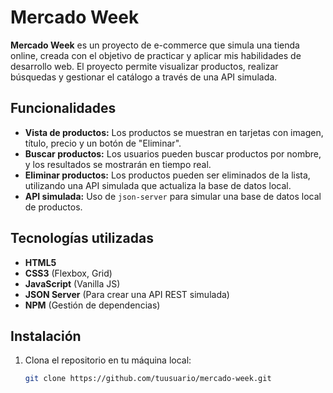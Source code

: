 # Mercado Week

**Mercado Week** es un proyecto de e-commerce que simula una tienda online, creada con el objetivo de practicar y aplicar mis habilidades de desarrollo web. El proyecto permite visualizar productos, realizar búsquedas y gestionar el catálogo a través de una API simulada.

## Funcionalidades

- **Vista de productos:** Los productos se muestran en tarjetas con imagen, título, precio y un botón de "Eliminar".
- **Buscar productos:** Los usuarios pueden buscar productos por nombre, y los resultados se mostrarán en tiempo real.
- **Eliminar productos:** Los productos pueden ser eliminados de la lista, utilizando una API simulada que actualiza la base de datos local.
- **API simulada:** Uso de `json-server` para simular una base de datos local de productos.

## Tecnologías utilizadas

- **HTML5**
- **CSS3** (Flexbox, Grid)
- **JavaScript** (Vanilla JS)
- **JSON Server** (Para crear una API REST simulada)
- **NPM** (Gestión de dependencias)

## Instalación

1. Clona el repositorio en tu máquina local:

   ```bash
   git clone https://github.com/tuusuario/mercado-week.git
